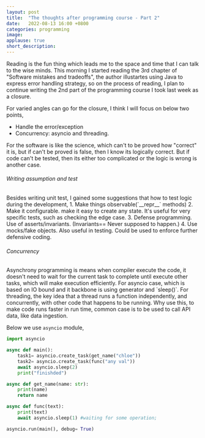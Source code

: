 ```yaml
---
layout: post
title:  "The thoughts after programming course - Part 2"
date:   2022-08-13 16:00 +0800
categories: programming
image: 
applause: true
short_description: 
--- 
```


<div markdown="1" id="text">
<title>Pure thinking is fun.</title>
Reading is the fun thing which leads me to the space and time that I can talk to the wise minds. This morning I started reading the 3rd chapter of "Software mistakes and tradeoffs", the author illustartes using Java to express error handling strategy, so on the process of reading, I plan to continue writing the 2nd part of the programming course I took last week as a closure. 

For varied angles can go for the closure, I think I will focus on below two points, 
- Handle the error/exception 
- Concurrency: asyncio and threading. 

For the software is like the science, which can't to be proved how "correct" it is, but if can't be proved is false, then I know its logically correct.
But if code can't be tested, then its either too complicated or the logic is wrong is another case.

<h6>Writing assumption and test</h6>
Besides writing unit test, I gained some suggestions that how to test logic during the development, 
1. Make things observable(`__repr__` methods)
2. Make it configurable. make it easy to create any state. It's useful for very specific tests, such as checking the edge case. 
3. Defense programming. Use of asserts/invariants. (Invariants== Never supposed to happen.)
4. Use mocks/fake objects. Also useful in testing. Could be used to enforce further defensive coding. 

<h6>Concurrency</h6>
Asynchrony programming is means when compiler execute the code, it doesn't need to wait for the current task to complete until execute other tasks, which will make execution efficiently. For asyncio case, which is based on IO bound and it backbone is using generator and `sleep()`. For threading, the key idea that a thread runs a function independently, and concurrently, with other code that happens to be running. Why use this, to make code runs faster in run time, common case is to be used to call API data, like data ingestion. 

Below we use `asyncio` module, 
```python
import asyncio 

async def main():
    task1= asyncio.create_task(get_name("chloe"))
    task2= asyncio.create_task(func("any val")) 
    await asyncio.sleep(2)
    print("finishded")

async def get_name(name: str):
    print(name)
    return name 

async def func(text):
    print(text)
    await asyncio.sleep(1) #waiting for some operation; 

asyncio.run(main(), debug= True)
```
</div>